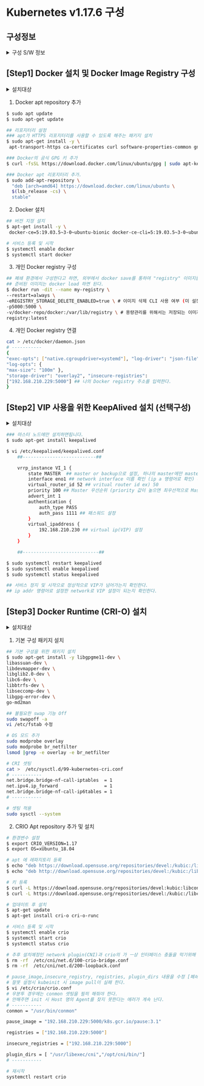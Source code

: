 # Kubernetes v1.17.6 구성
## 구성정보

<details>
<summary> 구성 S/W 정보 </summary> 

- OS Version : xUbuntu_18.04
- Docker Version : 
- keepalive Version : 
- CRI-O Version : 1.17.6
- k8s Version :

- Node 5대 구성
    - 192.168.210.229 DockerSvr
    - 192.168.210.230 VIP
    - 192.168.210.231 k8s-master01 
    - 192.168.210.232 k8s-master02 
    - 192.168.210.233 k8s-master03 
    - 192.168.210.234 k8s-worker01 
    - 192.168.210.235 k8s-worker02 
</details>

## [Step1] Docker 설치 및 Docker Image Registry 구성

<details>
<summary> 설치대상 </summary> 

192.168.210.230 DockerSvr

</details>

1. Docker apt repository 추가
```bash
$ sudo apt update
$ sudo apt-get update

## 리포지터리 설정
### apt가 HTTPS 리포지터리를 사용할 수 있도록 해주는 패키지 설치
$ sudo apt-get install -y \
 apt-transport-https ca-certificates curl software-properties-common gnupg2

### Docker의 공식 GPG 키 추가
$ curl -fsSL https://download.docker.com/linux/ubuntu/gpg | sudo apt-key add -

### Docker apt 리포지터리 추가.
$ sudo add-apt-repository \
  "deb [arch=amd64] https://download.docker.com/linux/ubuntu \
  $(lsb_release -cs) \
  stable"
```

2. Docker 설치

```bash
## 버전 지정 설치
$ apt-get install -y \
 docker-ce=5:19.03.5~3-0~ubuntu-bionic docker-ce-cli=5:19.03.5~3-0~ubuntu-bionic

# 서비스 등록 및 시작
$ systemctl enable docker
$ systemctl start docker
```

3. 개인 Docker registry 구성
```bash
## 폐쇄 환경에서 구성한다고 하면, 외부에서 docker save를 통하여 "registry" 이미지를 미리 준비해야한다.
## 준비된 이미지는 docker load 하면 된다.
$ docker run -dit --name my-registry \
--restart=always \
-eREGISTRY_STORAGE_DELETE_ENABLED=true \ # 이미지 삭제 CLI 사용 여부 (미 설정시 명령어로 삭제가 불가하다.)
-p5000:5000 \
-v/docker-repo/docker:/var/lib/registry \ # 용량관리를 위해서는 저장되는 이미지 정보를 별도 Mount된 Disk에 저장하는것이 좋다
registry:latest
```

4. 개인 Docker registry 연결
```bash
cat > /etc/docker/daemon.json
# -----------
{
"exec-opts": ["native.cgroupdriver=systemd"], "log-driver": "json-file",
"log-opts": {
"max-size": "100m" },
"storage-driver": "overlay2", "insecure-registries":
["192.168.210.229:5000"] ## 나의 Docker registry 주소를 입력한다.
}
```

## [Step2] VIP 사용을 위한 KeepAlived 설치 (선택구성)

<details>
<summary> 설치대상 </summary> 

192.168.210.231 k8s-master01 <br>
192.168.210.232 k8s-master02 <br> 
192.168.210.233 k8s-master03 

</details>

``` bash
### 마스터 노드에만 설치하면됩니다.
$ sudo apt-get install keepalived

$ vi /etc/keepalived/keepalived.conf
    ##---------------------------##

    vrrp_instance VI_1 {
        state MASTER  ## master or backup으로 설정, 하나의 master에만 master를 설정하고 나머지 master에는 backup으로 설정
        interface eno1 ## network interface 이름 확인 (ip a 명령어로 확인) ex) enp0s8
        virtual_router_id 52 ## vritual router id ex) 50
        priority 100 ## Master 우선순위 (priority 값이 높으면 최우선적으로 Master 역할 수행, 각 Master마다 다른 priority 값으로 수정)
        advert_int 1
        authentication {
            auth_type PASS
            auth_pass 1111 ## 패스워드 설정
        }
        virtual_ipaddress {
            192.168.210.230 ## virtual ip(VIP) 설정
        }
    }

    ##----------------------------##

$ sudo systemctl restart keepalived
$ sudo systemctl enable keepalived
$ sudo systemctl status keepalived

## 서비스 정지 및 시작으로 정상적으로 VIP가 넘어가는지 확인한다.
## ip addr 명령어로 설정한 network로 VIP 설정이 되는지 확인한다.
```

## [Step3] Docker Runtime (CRI-O) 설치

<details>
<summary> 설치대상 </summary> 

192.168.210.231 k8s-master01 <br>
192.168.210.232 k8s-master02 <br> 
192.168.210.233 k8s-master03 <br> 
192.168.210.234 k8s-worker01 <br> 
192.168.210.235 k8s-worker02 

</details>

1. 기본 구성 패키지 설치
```bash
## 기본 구성을 위한 패키지 설치
$ sudo apt-get install -y libgpgme11-dev \
libassuan-dev \
libdevmapper-dev \
libglib2.0-dev \
libc6-dev \
libbtrfs-dev \
libseccomp-dev \
libgpg-error-dev \
go-md2man

## 불필요한 swap 기능 Off
sudo swapoff -a
vi /etc/fstab 수정

# OS 모드 추가
sudo modprobe overlay
sudo modprobe br_netfilter
lsmod |grep -e overlay -e br_netfilter

# CRI 셋팅
cat >  /etc/sysctl.d/99-kubernetes-cri.conf
# -----------
net.bridge.bridge-nf-call-iptables  = 1
net.ipv4.ip_forward                 = 1
net.bridge.bridge-nf-call-ip6tables = 1
# -----------

# 셋팅 적용
sudo sysctl --system
```

2. CRIO Apt repository 추가 및 설치
```bash
# 환경변수 설정
$ export CRIO_VERSION=1.17
$ export OS=xUbuntu_18.04

# apt 에 레파지토리 등록
$ echo "deb https://download.opensuse.org/repositories/devel:/kubic:/libcontainers:/stable/$OS/ /" > /etc/apt/sources.list.d/devel:kubic:libcontainers:stable.list
$ echo "deb http://download.opensuse.org/repositories/devel:/kubic:/libcontainers:/stable:/cri-o:/$CRIO_VERSION/$OS/ /" > /etc/apt/sources.list.d/devel:kubic:libcontainers:stable:cri-o:$CRIO_VERSION.list

# 키 등록
$ curl -L https://download.opensuse.org/repositories/devel:kubic:libcontainers:stable:cri-o:$CRIO_VERSION/$OS/Release.key | apt-key add -
$ curl -L https://download.opensuse.org/repositories/devel:/kubic:/libcontainers:/stable/$OS/Release.key | apt-key add -

# 업데이트 후 설치
$ apt-get update
$ apt-get install cri-o cri-o-runc

# 서비스 등록 및 시작
$ systemctl enable crio 
$ systemctl start crio 
$ systemctl status crio 

# 추후 설치예정인 network plugin(CNI)과 crio의 가 ㅡ상 인터페이스 충돌을 막기위해 cri-o의 default 인터페이스 설정을 제거한다.
$ rm -rf  /etc/cni/net.d/100-crio-bridge.conf
$ rm -rf  /etc/cni/net.d/200-loopback.conf

# pause_image,insecure_registry, registries, plugin_dirs 내용을 수정 [폐쇄]
# 잘못 설정시 kubeinit 시 image pull이 실패 한다.
$ vi /etc/crio/crio.conf
# 우분투 경우에는 conmon 셋팅을 필히 해줘야 한다.
# 안해주면 init 시 Host 명의 Agent를 찾지 못한다는 에러가 계속 난다.
# -----------
conmon = "/usr/bin/conmon"

pause_image = "192.168.210.229:5000/k8s.gcr.io/pause:3.1"

registries = ["192.168.210.229:5000"]

insecure_registries = ["192.168.210.229:5000"]

plugin_dirs = [ "/usr/libexec/cni","/opt/cni/bin/"]
# -----------

# 재시작
systemctl restart crio 
```